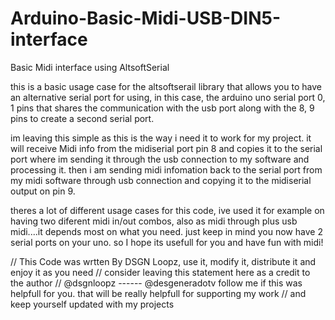 # Arduino-Basic-Midi-USB-DIN5-interface
Basic Midi interface using AltsoftSerial


this is a basic usage case for the altsoftserail library that allows you to have an alternative serial port for using, in this case, the arduino uno serial port 0, 1 pins
that shares the communication with the usb port along with the 8, 9 pins to create a second serial port.

im leaving this simple as this is the way i need it to work for my project. it will receive Midi info from the midiserial port pin 8 and copies it to the serial port where im sending it through the usb connection to my software and processing it. then i am sending midi infomation back to the serial port from my midi software through usb connection and copying it to the midiserial output on pin 9. 

theres a lot of different usage cases for this code, ive used it for example on having two diferent midi in/out combos, also as midi through plus usb midi....it depends most on what you need. just keep in mind you now have 2 serial ports on your uno. so I hope its usefull for you and have fun with midi!


// This Code was wrtten By DSGN Loopz, use it, modify it, distribute it and enjoy it as you need
// consider leaving this statement here as a credit to the author
// @dsgnloopz  ------  @desgeneradotv follow me if this was helpfull for you. that will be really helpfull for supporting my work
// and keep yourself updated with my projects
